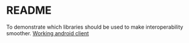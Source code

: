 # README #

To demonstrate which libraries should be used to make interoperability smoother.
[Working android client](https://github.com/iamnewspecies/aa-encryption-android)
